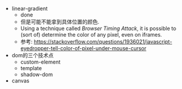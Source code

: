 - linear-gradient    
  - done 
  - 但是可能不能拿到具体位置的颜色. 
  - Using a technique called *Browser Timing Attack*, it is possible to (sort of) determine the color of any pixel, even on iframes.
  - 参考: https://stackoverflow.com/questions/1936021/javascript-eyedropper-tell-color-of-pixel-under-mouse-cursor
- dom的三个技术点
  - custom-element
  - template
  - shadow-dom
- canvas
